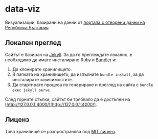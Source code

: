 # data-viz

Визуализации, базирани на данни от [портала с отворени данни на Република България](https://opendata.government.bg/).

## Локален преглед

Сайтът е базиран на [Jekyll](https://jekyllrb.com/). За да го преглеждате локално, е необходимо да имате инсталирано Ruby и [Bundler](http://bundler.io) и:

1. Да клонирате хранилището.
2. В папката на хранилището, да изпълните `bundle install`, за да инсталирате зависимостите.
3. Да стартирате процеса по генериране и преглед на сайта с `bundle exec jekyll serve`.

След горните стъпки, сайтът би трябвало да е достъпен на [http://127.0.0.1:4000/](http://127.0.0.1:4000/).

## Лиценз

Това хранилище се разпространява под [MIT лиценз](LICENSE).
